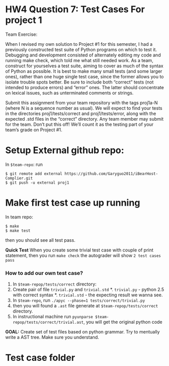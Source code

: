 # HW4 Question 7: Test Cases For project 1
Team Exercise: 

When I revised my own solution to Project #1 for this semester, I had a previously constructed test suite of Python programs on which to test it. Debugging and development consisted of alternately editing my code and running make check, which told me what still needed work. As a team, construct for yourselves a test suite, aiming to cover as much of the syntax of Python as possible. It is best to make many small tests (and some larger ones), rather than one huge single test case, since the former allows you to isolate trouble spots better. Be sure to include both “correct” tests (not intended to produce errors) and “error” ones. The latter should concentrate on lexical issues, such as unterminated comments or strings.

Submit this assignment from your team repository with the tags proj1a-N (where N is a sequence number as usual). We will expect to find your tests in the directories proj1/tests/correct and proj1/tests/error, along with the expected .std files in the “correct” directory. Any team member may submit for the team.
Don’t put this off! We’ll count it as the testing part of your team’s grade on Project #1.

# Setup External github repo:
In `$team-repo`: run

	$ git remote add external https://github.com/Garyguo2011/iBearHost-Complier.git
	$ git push -u external proj1

# Make first test case up running

In team repo:
	
	$ make
	$ make test

then you should see all test pass.

**Quick Test** When you create some trivial test case with couple of print statement, then you run `make check` the autograder will show `2 test cases pass`

### How to add our own test case?

1. In `$team-repop/tests/correct` directory:
1. Create pair of file `trivial.py` and `trivial.std`
	*. `trivial.py` - python 2.5 with correct syntax
	*. `trivial.std` - the expecting result we wanna see.
1. In `$team-repo`, run `./apyc --phase=1 tests/correct/trivial.py` 
1. then you will found a `.ast` file generate at `$team-repop/tests/correct` directory.
1. In instructional machine run `pyunparse $team-repop/tests/correct/trivial.ast`, you will get the original python code

**GOAL:** Create set of test files based on python grammar. Try to mentually write a AST tree. Make sure you understand.

# Test case folder

